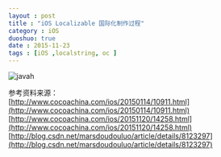 ```yaml
---
layout : post
title : "iOS Localizable 国际化制作过程"
category : iOS
duoshuo: true
date : 2015-11-23
tags : [iOS ,localstring, oc ]
---
```



![javah](/res/img/blog/2014/10/28/Android_NDK_IDE_environment_one/Properties_C-C++.png)


参考资料来源：   
[http://www.cocoachina.com/ios/20150114/10911.html](http://www.cocoachina.com/ios/20150114/10911.html)   
[http://www.cocoachina.com/ios/20151120/14258.html](http://www.cocoachina.com/ios/20151120/14258.html)   
[http://blog.csdn.net/marsdoudouluo/article/details/8123297](http://blog.csdn.net/marsdoudouluo/article/details/8123297)   
